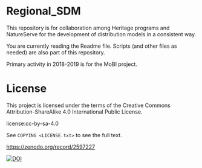 # Regional_SDM

This repository is for collaboration among Heritage programs and NatureServe for the development of distribution models in a consistent way. 

You are currently reading the Readme file. Scripts (and other files as needed) are also part of this repository.

Primary activity in 2018-2019 is for the MoBI project. 


License
=======
This project is licensed under the terms of the Creative Commons Attribution-ShareAlike 4.0 International Public
License.

license:cc-by-sa-4.0

See `COPYING <LICENSE.txt>` to see the full text.

https://zenodo.org/record/2597227

[![DOI](https://zenodo.org/badge/2597227.svg)](https://zenodo.org/badge/latestdoi/2597227)
